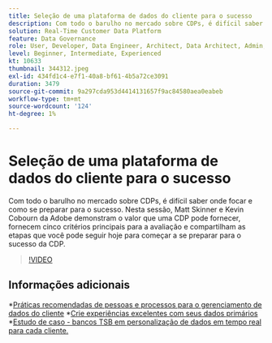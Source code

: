 ```yaml
---
title: Seleção de uma plataforma de dados do cliente para o sucesso
description: Com todo o barulho no mercado sobre CDPs, é difícil saber onde focar e como se preparar para o sucesso.
solution: Real-Time Customer Data Platform
feature: Data Governance
role: User, Developer, Data Engineer, Architect, Data Architect, Admin, Leader
level: Beginner, Intermediate, Experienced
kt: 10633
thumbnail: 344312.jpeg
exl-id: 434fd1c4-e7f1-40a8-bf61-4b5a72ce3091
duration: 3479
source-git-commit: 9a297cda953d4414131657f9ac84580aea0eabeb
workflow-type: tm+mt
source-wordcount: '124'
ht-degree: 1%

---
```


# Seleção de uma plataforma de dados do cliente para o sucesso

Com todo o barulho no mercado sobre CDPs, é difícil saber onde focar e como se preparar para o sucesso. Nesta sessão, Matt Skinner e Kevin Cobourn da Adobe demonstram o valor que uma CDP pode fornecer, fornecem cinco critérios principais para a avaliação e compartilham as etapas que você pode seguir hoje para começar a se preparar para o sucesso da CDP.

>[!VIDEO](https://video.tv.adobe.com/v/344312/?quality=12&learn=on)

## Informações adicionais 

*[Práticas recomendadas de pessoas e processos para o gerenciamento de dados do cliente](people-and-process.md)
*[Crie experiências excelentes com seus dados primários](https://experienceleague.adobe.com/docs/events/customer-data-management-voices-recordings/industry/build-superb-experiences-with-your-first-party-data.html?lang=pt-BR)
*[Estudo de caso - bancos TSB em personalização de dados em tempo real para cada cliente.](https://business.adobe.com/customer-success-stories/tsb-case-study.html)
